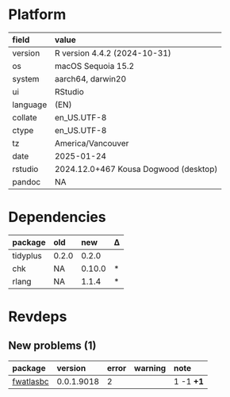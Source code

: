# Platform

|field    |value                                 |
|:--------|:-------------------------------------|
|version  |R version 4.4.2 (2024-10-31)          |
|os       |macOS Sequoia 15.2                    |
|system   |aarch64, darwin20                     |
|ui       |RStudio                               |
|language |(EN)                                  |
|collate  |en_US.UTF-8                           |
|ctype    |en_US.UTF-8                           |
|tz       |America/Vancouver                     |
|date     |2025-01-24                            |
|rstudio  |2024.12.0+467 Kousa Dogwood (desktop) |
|pandoc   |NA                                    |

# Dependencies

|package  |old   |new    |Δ  |
|:--------|:-----|:------|:--|
|tidyplus |0.2.0 |0.2.0  |   |
|chk      |NA    |0.10.0 |*  |
|rlang    |NA    |1.1.4  |*  |

# Revdeps

## New problems (1)

|package   |version    |error |warning |note        |
|:---------|:----------|:-----|:-------|:-----------|
|[fwatlasbc](problems.md#fwatlasbc)|0.0.1.9018 |2     |        |1 -1 __+1__ |

